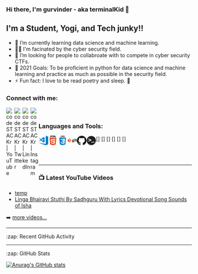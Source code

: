  ### Hi there, I'm gurvinder - aka terminalKid 👋


## I'm a Student, Yogi, and Tech junky!!
- 🌱 I’m currently learning data science and machine learning.
- 🐱‍👤 I'm facinated by the cyber security field.
- 👯 I’m looking for people to collabroate with to compete in cyber security CTFs.
- 🥅 2021 Goals: To be proficient in python for data science and machine learning and practice as much as possible in the security field. 
- ⚡ Fun fact: I love to be read poetry and sleep. 🤣


### Connect with me:

[<img align="left" alt="codeSTACKr | YouTube" width="22px" src="https://cdn.jsdelivr.net/npm/simple-icons@v3/icons/youtube.svg" />][youtube]
[<img align="left" alt="codeSTACKr | Twitter" width="22px" src="https://cdn.jsdelivr.net/npm/simple-icons@v3/icons/twitter.svg" />][twitter]
[<img align="left" alt="codeSTACKr | LinkedIn" width="22px" src="https://cdn.jsdelivr.net/npm/simple-icons@v3/icons/linkedin.svg" />][linkedin]
[<img align="left" alt="codeSTACKr | Instagram" width="22px" src="https://cdn.jsdelivr.net/npm/simple-icons@v3/icons/instagram.svg" />][instagram]

<br />

### Languages and Tools:

[<img align="left" alt="Visual Studio Code" width="26px" src="https://raw.githubusercontent.com/github/explore/80688e429a7d4ef2fca1e82350fe8e3517d3494d/topics/visual-studio-code/visual-studio-code.png" />]
[<img align="left" alt="HTML5" width="26px" src="https://raw.githubusercontent.com/github/explore/80688e429a7d4ef2fca1e82350fe8e3517d3494d/topics/html/html.png" />]
[<img align="left" alt="CSS3" width="26px" src="https://raw.githubusercontent.com/github/explore/80688e429a7d4ef2fca1e82350fe8e3517d3494d/topics/css/css.png" />]
[<img align="left" alt="Git" width="26px" src="https://raw.githubusercontent.com/github/explore/80688e429a7d4ef2fca1e82350fe8e3517d3494d/topics/git/git.png" />]
[<img align="left" alt="GitHub" width="26px" src="https://raw.githubusercontent.com/github/explore/78df643247d429f6cc873026c0622819ad797942/topics/github/github.png" />]
[<img align="left" alt="Terminal" width="26px" src="https://raw.githubusercontent.com/github/explore/80688e429a7d4ef2fca1e82350fe8e3517d3494d/topics/terminal/terminal.png" />]

<br />
<br />

---

### 📺 Latest YouTube Videos

<!-- YOUTUBE:START -->
- [temp](https://www.youtube.com/watch?v=OI5e_rKZgH0)
- [Linga Bhairavi Stuthi By Sadhguru With Lyrics   Devotional Song   Sounds of Isha](https://www.youtube.com/watch?v=UFz-umi43bE)
<!-- YOUTUBE:END -->
➡️ [more videos...](https://www.youtube.com/channel/UC0oAjUVfuDOz06qiXZZTGHw)

---



  <summary>:zap: Recent GitHub Activity</summary>
  
<!--START_SECTION:activity-->

<!--END_SECTION:activity-->

---

  <summary>:zap: GitHub Stats</summary>

[![Anurag's GitHub stats](https://github-readme-stats.vercel.app/api?username=gurvinder-yadav)](https://github.com/anuraghazra/github-readme-stats)




[twitter]: https://twitter.com/Ashu37019468
[youtube]: https://www.youtube.com/channel/UC0oAjUVfuDOz06qiXZZTGHw
[instagram]: https://www.instagram.com/gurvinder_yadav_
[linkedin]: https://www.linkedin.com/in/gurvinder-yadav-450939188/